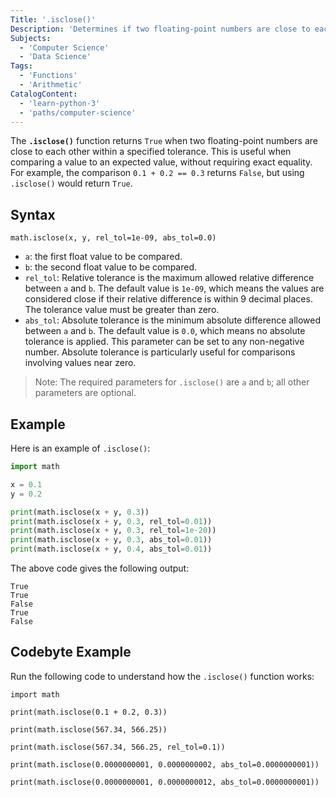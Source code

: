```yaml
---
Title: '.isclose()'
Description: 'Determines if two floating-point numbers are close to each other within a specified tolerance.'
Subjects:
  - 'Computer Science'
  - 'Data Science'
Tags:
  - 'Functions'
  - 'Arithmetic'
CatalogContent:
  - 'learn-python-3'
  - 'paths/computer-science'
---
```


The **`.isclose()`** function returns `True` when two floating-point numbers are close to each other within a specified tolerance. This is useful when comparing a value to an expected value, without requiring exact equality. For example, the comparison `0.1 + 0.2 == 0.3` returns `False`, but using `.isclose()` would return `True`.

## Syntax

```pseudo
math.isclose(x, y, rel_tol=1e-09, abs_tol=0.0)
```

- `a`: the first float value to be compared.
- `b`: the second float value to be compared.
- `rel_tol`: Relative tolerance is the maximum allowed relative difference between `a` and `b`. The default value is `1e-09`, which means the values are considered close if their relative difference is within 9 decimal places. The tolerance value must be greater than zero.
- `abs_tol`: Absolute tolerance is the minimum absolute difference allowed between `a` and `b`. The default value is `0.0`, which means no absolute tolerance is applied. This parameter can be set to any non-negative number. Absolute tolerance is particularly useful for comparisons involving values near zero.

> Note: The required parameters for `.isclose()` are `a` and `b`; all other parameters are optional.

## Example

Here is an example of `.isclose()`:

```py
import math

x = 0.1
y = 0.2

print(math.isclose(x + y, 0.3))
print(math.isclose(x + y, 0.3, rel_tol=0.01))
print(math.isclose(x + y, 0.3, rel_tol=1e-20))
print(math.isclose(x + y, 0.3, abs_tol=0.01))
print(math.isclose(x + y, 0.4, abs_tol=0.01))
```

The above code gives the following output:

```shell
True
True
False
True
False
```

## Codebyte Example

Run the following code to understand how the `.isclose()` function works:

```codebyte/python
import math

print(math.isclose(0.1 + 0.2, 0.3))

print(math.isclose(567.34, 566.25))

print(math.isclose(567.34, 566.25, rel_tol=0.1))

print(math.isclose(0.0000000001, 0.0000000002, abs_tol=0.0000000001))

print(math.isclose(0.0000000001, 0.0000000012, abs_tol=0.0000000001))
```
